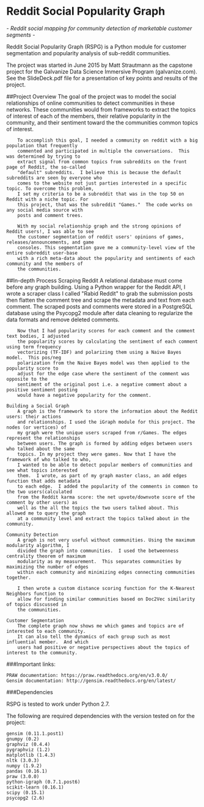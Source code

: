 # Reddit Social Popularity Graph
<i> - Reddit social mapping for community detection of marketable customer segments - </i>

Reddit Social Popularity Graph (RSPG) is a Python module for customer segmentation and popularity analysis of sub-reddit communities.

The project was started in June 2015 by Matt Strautmann as the capstone project for the Galvanize Data Science Immersive Program (galvanize.com). 
See the SlideDeck.pdf file for a presentation of key points and results of the project.

##Project Overview
        The goal of the project was to model the social relationships of online communities to 
        detect communities in these networks. These communities would from frameworks to extract 
        the topics of interest of each of the members, their relative popularity in the community, 
        and their sentiment toward the the communities common topics of interest.

        To accomplish this goal, I needed a community on reddit with a big population that frequently 
        commented and participated in multiple the conversations.  This was determined by trying to 
        extract signal from common topics from subreddits on the front page of Reddit, the so-called 
        "default" subreddits.  I believe this is because the default subreddits are seen by everyone who
        comes to the website not just parties interested in a specific topic. To overcome this problem, 
        I set my criteria to be a subreddit that was in the top 50 on Reddit with a niche topic. For 
        this project, that was the subreddit "Games."  The code works on any social media source with 
        posts and comment trees.

        With my social relationship graph and the strong opinions of Reddit users!, I was able to see
        the customer segmentation of reddit users' opinions of games, releases/announcements, and game
        consoles. This segmentation gave me a community-level view of the entire subreddit user-base 
        with a rich meta-data about the popularity and sentiments of each community and the members of
        the communities.

##In-depth Process
    Scraping Reddit 
        A relational database must come before any graph building. Using a Python wrapper for the 
        Reddit API, I wrote a scraper class I called "Rabid Reddit" to grab the submission posts 
        then flatten the comment tree and scrape the metadata and text from each comment. The 
        scraped posts and comments were stored in a PostgreSQL database using the Psycopg2
        module after data cleaning to regularize the data formats and remove deleted comments.
        
        Now that I had popularity scores for each comment and the comment text bodies, I adjusted 
        the popularity scores by calculating the sentiment of each comment using term frequency
        vectorizing (TF-IDF) and polarizing them using a Naive Bayes model.  This pos/neg 
        polarization from the Naive Bayes model was then applied to the popularity score to 
        adjust for the edge case where the sentiment of the comment was opposite to the 
        sentiment of the original post i.e. a negative comment about a positive sentiment posting
        would have a negative popularity for the comment.

    Building a Social Graph
        A graph is the framework to store the information about the Reddit users: their actions
        and relationships. I used the iGraph module for this project. The nodes (or vertices) of 
        my graph were the unique users scraped from r/Games. The edges represent the relationships
        between users. The graph is formed by adding edges between users who talked about the same
        topics. In my project they were games. Now that I have the framework of who talked to who,
        I wanted to be able to detect popular members of communities and see what topics interested
        them.  I wrote, as part of my graph master class, an add edges function that adds metadata
        to each edge.  I added the popularity of the comments in common to the two users(calculated
        from the Reddit karma score: the net upvote/downvote score of the comment by other users) as 
        well as the all the topics the two users talked about. This allowed me to query the graph
        at a community level and extract the topics talked about in the community.

    Community Detection
        A graph is not very useful without communities. Using the maximum modularity algorithm, I 
        divided the graph into communities.  I used the betweenness centrality theorem of maximum
        modularity as my measurement.  This separates communities by maximizing the number of edges 
        within each community and minimizing edges connecting communities together.
        
        I then wrote a custom distance scoring function for the K-Nearest Neighbors function to 
        allow for finding similar communities based on Doc2Vec similarity of topics discussed in
        the communities.
        
    Customer Segmentation
        The complete graph now shows me which games and topics are of interested to each community.
        It can also tell the dynamics of each group such as most influential member.  And which 
        users had positive or negative perspectives about the topics of interest to the community.

###Important links:

    PRAW documentation: https://praw.readthedocs.org/en/v3.0.0/
    Gensim documentation: http://gensim.readthedocs.org/en/latest/

###Dependencies

RSPG is tested to work under Python 2.7.

The following are required dependencies with the version tested on for the project:

    gensim (0.11.1.post1)
    gnumpy (0.2)
    graphviz (0.4.4)
    pygraphviz (1.2)
    matplotlib (1.4.3)
    nltk (3.0.3)
    numpy (1.9.2)
    pandas (0.16.1)
    praw (3.0.0)
    python-igraph (0.7.1.post6)
    scikit-learn (0.16.1)
    scipy (0.15.1)
    psycopg2 (2.6)
